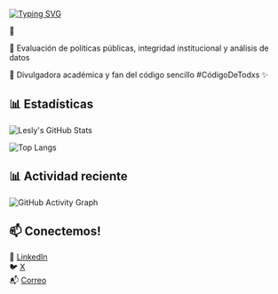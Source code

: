 [![Typing SVG](https://readme-typing-svg.demolab.com?font=Quicksand&size=26&pause=1000&color=FF69B4&center=true&vCenter=true&width=1000&lines=Hola%2C+soy+Lesly+Flores+🤠;Evalúo+políticas+públicas+con+código+sencillo;+Analista+%7C+Docente+%7C+R+Lover)](https://git.io/typing-svg)

🤠

🔎 Evaluación de políticas públicas, integridad institucional y análisis de datos

📢 Divulgadora académica y fan del código sencillo #CódigoDeTodxs ✨  

## 📊 Estadísticas

![Lesly's GitHub Stats](https://github-readme-stats.vercel.app/api?username=lesflores&show_icons=true&theme=default&icon_color=FF69B4&title_color=DA70D6)

![Top Langs](https://github-readme-stats.vercel.app/api/top-langs/?username=lesflores&layout=compact&theme=default&title_color=FF69B4)


## 📊 Actividad reciente

![GitHub Activity Graph](https://github-readme-activity-graph.vercel.app/graph?username=lesflores&theme=default&bg_color=ffffff&color=FF69B4&line=FF69B4&point=FFD700&area=true&hide_border=false)



## 📫 Conectemos!

💼 [LinkedIn](https://www.linkedin.com/in/lesly-flores-008232114/)  
🐦 [X](https://x.com/lesssflo)  
📬 [Correo](flores.le@ugto.mx)  
